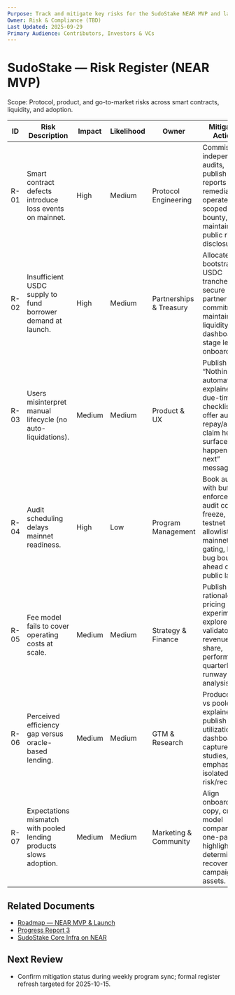 ```yaml
---
Purpose: Track and mitigate key risks for the SudoStake NEAR MVP and launch.
Owner: Risk & Compliance (TBD)
Last Updated: 2025-09-29
Primary Audience: Contributors, Investors & VCs
---
```


# SudoStake — Risk Register (NEAR MVP)

Scope: Protocol, product, and go-to-market risks across smart contracts, liquidity, and adoption.

| ID | Risk Description | Impact | Likelihood | Owner | Mitigation Actions | Status | Next Review |
| --- | --- | --- | --- | --- | --- | --- | --- |
| R-01 | Smart contract defects introduce loss events on mainnet. | High | Medium | Protocol Engineering | Commission independent audits, publish reports and remediations, operate scoped bug bounty, maintain public risk disclosures. | In progress | 2025-10-15 |
| R-02 | Insufficient USDC supply to fund borrower demand at launch. | High | Medium | Partnerships & Treasury | Allocate bootstrap USDC tranches, secure partner commitments, maintain live liquidity dashboard, stage lender onboarding. | In progress | 2025-10-01 |
| R-03 | Users misinterpret manual lifecycle (no auto-liquidations). | Medium | Medium | Product & UX | Publish “Nothing runs automatically” explainer, add due-time checklist, offer auto-repay/auto-claim helpers, surface “what happens next” messaging. | Planned | 2025-10-05 |
| R-04 | Audit scheduling delays mainnet readiness. | High | Low | Program Management | Book audits with buffer, enforce pre-audit code freeze, run testnet → allowlist → mainnet gating, launch bug bounty ahead of public launch. | Mitigation active | 2025-10-07 |
| R-05 | Fee model fails to cover operating costs at scale. | Medium | Medium | Strategy & Finance | Publish fee rationale, run pricing experiments, explore validator revenue share, perform quarterly runway analysis. | Planned | 2025-11-01 |
| R-06 | Perceived efficiency gap versus oracle-based lending. | Medium | Medium | GTM & Research | Produce “P2P vs pooled” explainer, publish utilization dashboard, capture case studies, emphasize isolated risk/recovery. | In progress | 2025-10-12 |
| R-07 | Expectations mismatch with pooled lending products slows adoption. | Medium | Medium | Marketing & Community | Align onboarding copy, create model comparison one-pager, highlight deterministic recovery in campaign assets. | Planned | 2025-10-10 |

## Related Documents
- [Roadmap — NEAR MVP & Launch](./sudostake-roadmap-near-mvp.md)
- [Progress Report 3](./progress-report-3.md)
- [SudoStake Core Infra on NEAR](../systems/sudostake-core-infra-on-near.md)

## Next Review
- Confirm mitigation status during weekly program sync; formal register refresh targeted for 2025-10-15.
